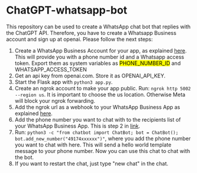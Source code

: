 # ChatGPT-whatsapp-bot
This repository can be used to create a WhatsApp chat bot that replies with the ChatGPT API. Therefore, you have to create a Whatsapp Business account and sign up at openai. Please follow the next steps:

1. Create a WhatsApp Business Account for your app, as explained [here](https://developers.facebook.com/docs/whatsapp/cloud-api/get-started/). This will provide you with a phone number id and a Whatsapp access token. Export them as system variables as <mark>PHONE_NUMBER_ID</mark> and WHATSAPP_ACCESS_TOKEN
2. Get an api key from openai.com. Store it as OPENAI_API_KEY.
3. Start the Flask app with `python3 app.py`.
4. Create an ngrok account to make your app public. Run: `ngrok http 5002 --region us`. It is important to choose the us location. Otherwise Meta will block your ngrok forwarding.
5. Add the ngrok url as a webhook to your WhatsApp Business App as explained [here](https://business.whatsapp.com/blog/how-to-use-webhooks-from-whatsapp-business-api).
6. Add the phone number you want to chat with to the recipients list of your WhatsApp Business App. This is step 2 in [link](https://developers.facebook.com/docs/whatsapp/cloud-api/get-started/).
7. Run: `python3 -c "from chatbot import ChatBot; bot = ChatBot(); bot.add_new_number("49174xxxxxx")"`, where you add the phone number you want to chat with here. This will send a hello world template message to your phone number. Now you can use this chat to chat with the bot. 
8. If you want to restart the chat, just type "new chat" in the chat.
